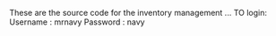 These are the source code for the inventory management ...
TO login:   Username : mrnavy
            Password : navy
       
       
     
